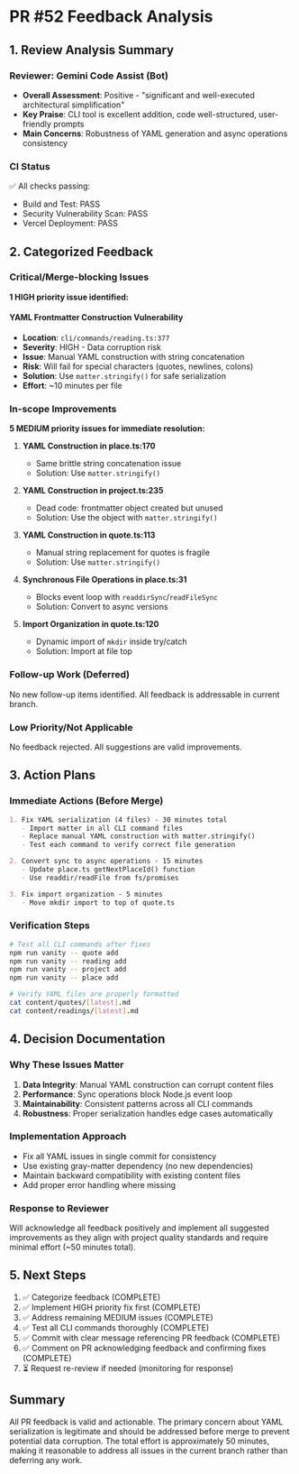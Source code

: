 # PR #52 Feedback Analysis

## 1. Review Analysis Summary

### Reviewer: Gemini Code Assist (Bot)

- **Overall Assessment**: Positive - "significant and well-executed architectural simplification"
- **Key Praise**: CLI tool is excellent addition, code well-structured, user-friendly prompts
- **Main Concerns**: Robustness of YAML generation and async operations consistency

### CI Status

✅ All checks passing:

- Build and Test: PASS
- Security Vulnerability Scan: PASS
- Vercel Deployment: PASS

## 2. Categorized Feedback

### Critical/Merge-blocking Issues

**1 HIGH priority issue identified:**

#### YAML Frontmatter Construction Vulnerability

- **Location**: `cli/commands/reading.ts:377`
- **Severity**: HIGH - Data corruption risk
- **Issue**: Manual YAML construction with string concatenation
- **Risk**: Will fail for special characters (quotes, newlines, colons)
- **Solution**: Use `matter.stringify()` for safe serialization
- **Effort**: ~10 minutes per file

### In-scope Improvements

**5 MEDIUM priority issues for immediate resolution:**

1. **YAML Construction in place.ts:170**
   - Same brittle string concatenation issue
   - Solution: Use `matter.stringify()`

2. **YAML Construction in project.ts:235**
   - Dead code: frontmatter object created but unused
   - Solution: Use the object with `matter.stringify()`

3. **YAML Construction in quote.ts:113**
   - Manual string replacement for quotes is fragile
   - Solution: Use `matter.stringify()`

4. **Synchronous File Operations in place.ts:31**
   - Blocks event loop with `readdirSync`/`readFileSync`
   - Solution: Convert to async versions

5. **Import Organization in quote.ts:120**
   - Dynamic import of `mkdir` inside try/catch
   - Solution: Import at file top

### Follow-up Work (Deferred)

No new follow-up items identified. All feedback is addressable in current branch.

### Low Priority/Not Applicable

No feedback rejected. All suggestions are valid improvements.

## 3. Action Plans

### Immediate Actions (Before Merge)

```markdown
1. Fix YAML serialization (4 files) - 30 minutes total
   - Import matter in all CLI command files
   - Replace manual YAML construction with matter.stringify()
   - Test each command to verify correct file generation

2. Convert sync to async operations - 15 minutes
   - Update place.ts getNextPlaceId() function
   - Use readdir/readFile from fs/promises

3. Fix import organization - 5 minutes
   - Move mkdir import to top of quote.ts
```

### Verification Steps

```bash
# Test all CLI commands after fixes
npm run vanity -- quote add
npm run vanity -- reading add
npm run vanity -- project add
npm run vanity -- place add

# Verify YAML files are properly formatted
cat content/quotes/[latest].md
cat content/readings/[latest].md
```

## 4. Decision Documentation

### Why These Issues Matter

1. **Data Integrity**: Manual YAML construction can corrupt content files
2. **Performance**: Sync operations block Node.js event loop
3. **Maintainability**: Consistent patterns across all CLI commands
4. **Robustness**: Proper serialization handles edge cases automatically

### Implementation Approach

- Fix all YAML issues in single commit for consistency
- Use existing gray-matter dependency (no new dependencies)
- Maintain backward compatibility with existing content files
- Add proper error handling where missing

### Response to Reviewer

Will acknowledge all feedback positively and implement all suggested improvements as they align with project quality standards and require minimal effort (~50 minutes total).

## 5. Next Steps

1. ✅ Categorize feedback (COMPLETE)
2. ✅ Implement HIGH priority fix first (COMPLETE)
3. ✅ Address remaining MEDIUM issues (COMPLETE)
4. ✅ Test all CLI commands thoroughly (COMPLETE)
5. ✅ Commit with clear message referencing PR feedback (COMPLETE)
6. ✅ Comment on PR acknowledging feedback and confirming fixes (COMPLETE)
7. ⏳ Request re-review if needed (monitoring for response)

## Summary

All PR feedback is valid and actionable. The primary concern about YAML serialization is legitimate and should be addressed before merge to prevent potential data corruption. The total effort is approximately 50 minutes, making it reasonable to address all issues in the current branch rather than deferring any work.
